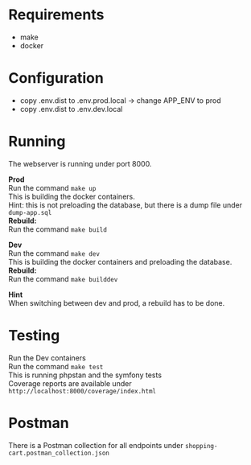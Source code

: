 # Requirements

- make
- docker

# Configuration

- copy .env.dist to .env.prod.local -> change APP_ENV to prod
- copy .env.dist to .env.dev.local

# Running

The webserver is running under port 8000.

<b>Prod</b><br/>
Run the command `make up`<br/>
This is building the docker containers.<br>
Hint: this is not preloading the database, but there is a dump file under `dump-app.sql`<br/>
<b>Rebuild:</b><br/>
Run the command `make build`

<b>Dev</b><br/>
Run the command `make dev`<br/>
This is building the docker containers and preloading the database.<br>
<b>Rebuild:</b><br/>
Run the command `make builddev`

<b>Hint</b><br/>
When switching between dev and prod, a rebuild has to be done.

# Testing

Run the Dev containers<br/>
Run the command `make test`<br/>
This is running phpstan and the symfony tests<br/>
Coverage reports are available under `http://localhost:8000/coverage/index.html`

# Postman

There is a Postman collection for all endpoints under `shopping-cart.postman_collection.json`
